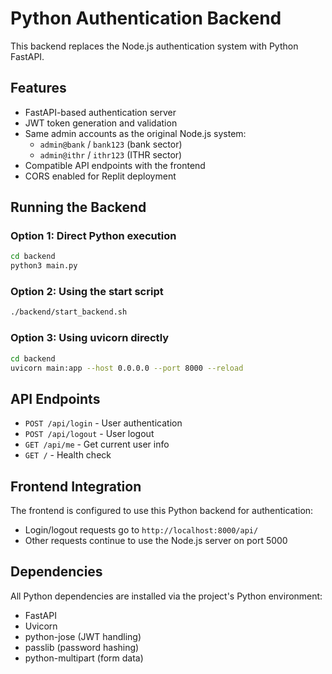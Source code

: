 # Python Authentication Backend

This backend replaces the Node.js authentication system with Python FastAPI.

## Features

- FastAPI-based authentication server
- JWT token generation and validation  
- Same admin accounts as the original Node.js system:
  - `admin@bank` / `bank123` (bank sector)
  - `admin@ithr` / `ithr123` (ITHR sector)
- Compatible API endpoints with the frontend
- CORS enabled for Replit deployment

## Running the Backend

### Option 1: Direct Python execution
```bash
cd backend
python3 main.py
```

### Option 2: Using the start script
```bash
./backend/start_backend.sh
```

### Option 3: Using uvicorn directly
```bash
cd backend
uvicorn main:app --host 0.0.0.0 --port 8000 --reload
```

## API Endpoints

- `POST /api/login` - User authentication
- `POST /api/logout` - User logout  
- `GET /api/me` - Get current user info
- `GET /` - Health check

## Frontend Integration

The frontend is configured to use this Python backend for authentication:
- Login/logout requests go to `http://localhost:8000/api/`
- Other requests continue to use the Node.js server on port 5000

## Dependencies

All Python dependencies are installed via the project's Python environment:
- FastAPI
- Uvicorn  
- python-jose (JWT handling)
- passlib (password hashing)
- python-multipart (form data)